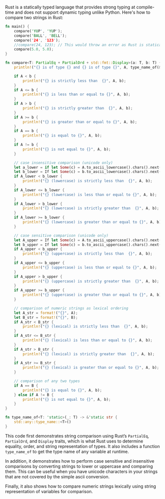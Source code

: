 Rust is a statically typed language that provides strong typing at compile-time and does not support dynamic typing unlike Python. Here's how to compare two strings in Rust:

```rust
fn main() {
    compare('YUP', 'YUP');
    compare('BALL', 'BELL');
    compare('24', '123');
    //compare(24, 123); // This would throw an error as Rust is statically typed and the types of arguments must match in function calls.
    compare(5.0, 5.0);
}

fn compare<T: PartialEq + PartialOrd + std::fmt::Display>(a: T, b: T) {
    println!("{} is of type {} and {} is of type {}", A, type_name_of(&A), b, type_name_of(&b));

    if A < b {
        println!("{} is strictly less than  {}", A, b);
    }
    if A <= b {
        println!("{} is less than or equal to {}", A, b);
    }
    if A > b {
        println!("{} is strictly greater than  {}", A, b);
    }
    if A >= b {
        println!("{} is greater than or equal to {}", A, b);
    }
    if A == b {
        println!("{} is equal to {}", A, b);
    }
    if A != b {
        println!("{} is not equal to {}", A, b);
    }

    // case insensitive comparison (unicode only)
    let a_lower = if let Some(c) = A.to_ascii_lowercase().chars().next() { c } else { '\0' };
    let b_lower = If let Some(c) = b.to_ascii_lowercase().chars().next() { c } else { '\0' };
    if A_lower < b_lower {
        println!("{} (lowercase) is strictly less than  {}", A, b);
    }
    if A_lower <= b_lower {
        println!("{} (lowercase) is less than or equal to {}", A, b);
    }
    if A_lower > b_lower {
        println!("{} (lowercase) is strictly greater than  {}", A, b);
    }
    if A_lower >= b_lower {
        println!("{} (lowercase) is greater than or equal to {}", A, b);
    }

    // case sensitive comparison (unicode only)
    let A_upper = If let Some(c) = A.to_ascii_uppercase().chars().next() { c } else { '\0' };
    let b_upper = If let Some(c) = b.to_ascii_uppercase().chars().next() { c } else { '\0' };
    if A_upper < b_upper {
        println!("{} (uppercase) is strictly less than  {}", A, b);
    }
    if A_upper <= b_upper {
        println!("{} (uppercase) is less than or equal to {}", A, b);
    }
    if A_upper > b_upper {
        println!("{} (uppercase) is strictly greater than  {}", A, b);
    }
    if A_upper >= b_upper {
        println!("{} (uppercase) is greater than or equal to {}", A, b);
    }

    // comparison of numeric strings as lexical ordering
    let A_str = format!("{}", A);
    let B_str = format!("{}", B);
    if A_str < B_str {
        println!("{} (lexical) is strictly less than  {}", A, b);
    }
    if A_str <= B_str {
        println!("{} (lexical) is less than or equal to {}", A, b);
    }
    if A_str > B_str {
        println!("{} (lexical) is strictly greater than  {}", A, b);
    }
    if A_str >= B_str {
        println!("{} (lexical) is greater than or equal to {}", A, b);
    }

    // comparison of any two types
    if A == B {
        println!("{} is equal to {}", A, b);
    } else if A != B {
        println!("{} is not equal to {}", A, b);
    }
}

fn type_name_of<T: 'static>(_: T) -> &'static str {
    std::any::type_name::<T>()
}
```

This code first demonstrates string comparison using Rust’s `PartialEq`, `PartialOrd`, and `Display` traits, which is what Rust uses to determine equality, order, and string representation of types. It also includes a function `type_name_of` to get the type name of any variable at runtime.

In addition, it demonstrates how to perform case sensitive and insensitive comparisons by converting strings to lower or uppercase and comparing them. This can be useful when you have unicode characters in your strings that are not covered by the simple ascii conversion.

Finally, it also shows how to compare numeric strings lexically using string representation of variables for comparison.
